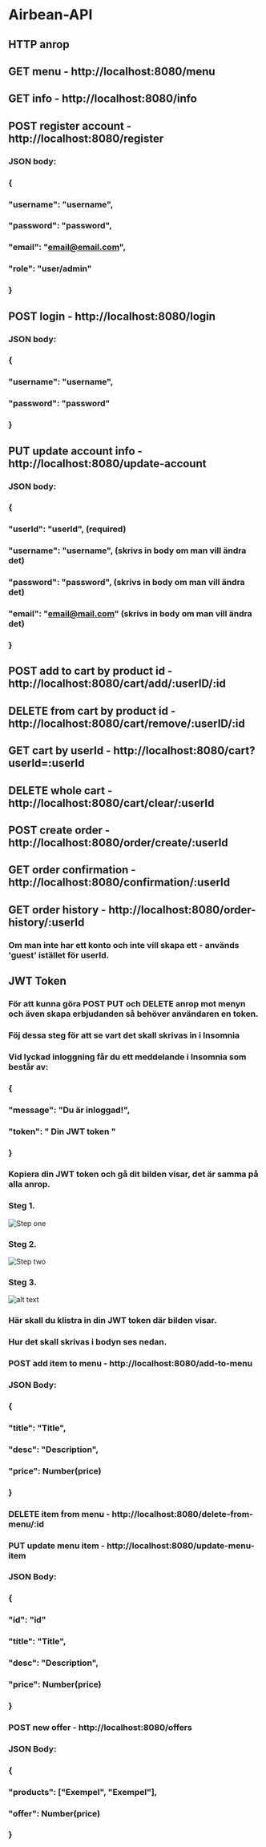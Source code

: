 # Airbean-API

## HTTP anrop

## GET menu - http://localhost:8080/menu

## GET info - http://localhost:8080/info

## POST register account - http://localhost:8080/register
### JSON body:
### {
###	    "username": "username",
###	    "password": "password",
###	    "email": "email@email.com",
###     "role": "user/admin"
### }

## POST login - http://localhost:8080/login
### JSON body:
### {
###	    "username": "username",
###	    "password": "password"
### }

## PUT update account info - http://localhost:8080/update-account
### JSON body:
### {
###     "userId": "userId", (required)
###	    "username": "username", (skrivs in body om man vill ändra det)
###	    "password": "password", (skrivs in body om man vill ändra det)
###	    "email": "email@mail.com" (skrivs in body om man vill ändra det)
### }

## POST add to cart by product id - http://localhost:8080/cart/add/:userID/:id

## DELETE from cart by product id - http://localhost:8080/cart/remove/:userID/:id

## GET cart by userId - http://localhost:8080/cart?userId=:userId

## DELETE whole cart - http://localhost:8080/cart/clear/:userId

## POST create order - http://localhost:8080/order/create/:userId

## GET order confirmation - http://localhost:8080/confirmation/:userId

## GET order history - http://localhost:8080/order-history/:userId

### Om man inte har ett konto och inte vill skapa ett - används 'guest' istället för userId.

## JWT Token

### För att kunna göra POST PUT och DELETE anrop mot menyn och även skapa erbjudanden så behöver användaren en token.
### Föj dessa steg för att se vart det skall skrivas in i Insomnia

### Vid lyckad inloggning får du ett meddelande i Insomnia som består av:
### {
###	    "message": "Du är inloggad!",
###	    "token": " Din JWT token "
### }
### Kopiera din JWT token och gå dit bilden visar, det är samma på alla anrop.
### Steg 1.
![Step one](image.png)

### Steg 2.
![Step two](image-1.png)

### Steg 3.
![alt text](image-2.png)
### Här skall du klistra in din JWT token där bilden visar.
### Hur det skall skrivas i bodyn ses nedan.

### POST add item to menu - http://localhost:8080/add-to-menu
### JSON Body:
### {
###     "title": "Title",
###     "desc": "Description",
###     "price": Number(price)
### }

### DELETE item from menu - http://localhost:8080/delete-from-menu/:id

### PUT update menu item - http://localhost:8080/update-menu-item
### JSON Body:
### {
###     "id": "id"
###     "title": "Title",
###     "desc": "Description",
###     "price": Number(price)
### }

### POST new offer - http://localhost:8080/offers
### JSON Body: 
### {
### 	"products": ["Exempel", "Exempel"],
### 	"offer": Number(price)
### }